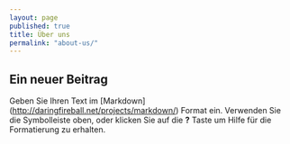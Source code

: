 ```yaml
---
layout: page
published: true
title: Über uns
permalink: "about-us/"
---
```


## Ein neuer Beitrag

Geben Sie Ihren Text im [Markdown] (http://daringfireball.net/projects/markdown/) Format ein. Verwenden Sie die Symbolleiste oben, oder klicken Sie auf die **?** Taste um Hilfe für die Formatierung zu erhalten.